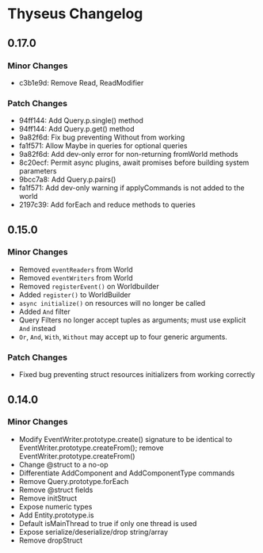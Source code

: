 # Thyseus Changelog

## 0.17.0

### Minor Changes

-   c3b1e9d: Remove Read<T>, ReadModifier

### Patch Changes

-   94ff144: Add Query.p.single() method
-   94ff144: Add Query.p.get() method
-   9a82f6d: Fix bug preventing Without from working
-   fa1f571: Allow Maybe<T> in queries for optional queries
-   9a82f6d: Add dev-only error for non-returning fromWorld methods
-   8c20ecf: Permit async plugins, await promises before building system
    parameters
-   9bcc7a8: Add Query.p.pairs()
-   fa1f571: Add dev-only warning if applyCommands is not added to the world
-   2197c39: Add forEach and reduce methods to queries

## 0.15.0

### Minor Changes

-   Removed `eventReaders` from World
-   Removed `eventWriters` from World
-   Removed `registerEvent()` on Worldbuilder
-   Added `register()` to WorldBuilder
-   `async initialize()` on resources will no longer be called
-   Added `And` filter
-   Query Filters no longer accept tuples as arguments; must use explicit `And`
    instead
-   `Or`, `And`, `With`, `Without` may accept up to four generic arguments.

### Patch Changes

-   Fixed bug preventing struct resources initializers from working correctly

## 0.14.0

### Minor Changes

-   Modify EventWriter.prototype.create() signature to be identical to
    EventWriter.prototype.createFrom(); remove
    EventWriter.prototype.createFrom()
-   Change @struct to a no-op
-   Differentiate AddComponent and AddComponentType commands
-   Remove Query.prototype.forEach
-   Remove @struct fields
-   Remove initStruct
-   Expose numeric types
-   Add Entity.prototype.is
-   Default isMainThread to true if only one thread is used
-   Expose serialize/deserialize/drop string/array
-   Remove dropStruct
